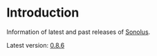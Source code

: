 # Introduction

Information of latest and past releases of [Sonolus](https://sonolus.com).

Latest version: [0.8.6](./versions/0.8.6.md)
